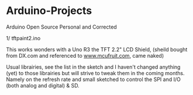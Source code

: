 # Arduino-Projects
Arduino Open Source Personal and Corrected

1/ tftpaint2.ino

  This works wonders with a Uno R3 the TFT 2.2" LCD Shield, (sheild bought from DX.com and referenced to www.mcufruit.com, came naked)

  Usual librairies, see the list in the sketch and I haven't changed anything (yet) to those librairies but will strive to tweak them in the coming months. Namely on the refresh rate and small sketched to control the SPI and I/O (both analog and digital) & SD.
